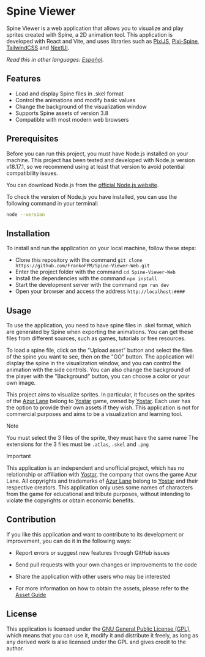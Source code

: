 # Spine Viewer

Spine Viewer is a web application that allows you to visualize and play sprites created with Spine, a 2D animation tool. This application is developed with React and Vite, and uses libraries such as [PixiJS](https://github.com/pixijs/pixijs), [Pixi-Spine](https://github.com/pixijs/spine), [TailwindCSS](https://tailwindcss.com/) and [NextUI](https://nextui.org/docs/guide/introduction).

_Read this in other languages: [Español](README.es.md)._

## Features

- Load and display Spine files in .skel format
- Control the animations and modify basic values
- Change the background of the visualization window
- Supports Spine assets of version 3.8
- Compatible with most modern web browsers

## Prerequisites

Before you can run this project, you must have Node.js installed on your machine. This project has been tested and developed with Node.js version v18.17.1, so we recommend using at least that version to avoid potential compatibility issues.

You can download Node.js from the [official Node.js website](https://nodejs.org/).

To check the version of Node.js you have installed, you can use the following command in your terminal:

```bash
node --version
```

## Installation

To install and run the application on your local machine, follow these steps:

- Clone this repository with the command `git clone https://github.com/FrankoFPM/Spine-Viewer-Web.git`
- Enter the project folder with the command `cd Spine-Viewer-Web`
- Install the dependencies with the command `npm install`
- Start the development server with the command `npm run dev`
- Open your browser and access the address `http://localhost:####`

## Usage

To use the application, you need to have spine files in .skel format, which are generated by Spine when exporting the animations. You can get these files from different sources, such as games, tutorials or free resources.

To load a spine file, click on the "Upload asset" button and select the files of the spine you want to see, then on the "GO" button. The application will display the spine in the visualization window, and you can control the animation with the side controls. You can also change the background of the player with the "Background" button, you can choose a color or your own image.

This project aims to visualize sprites. In particular, it focuses on the sprites of the [Azur Lane](https://azurlane.yo-star.com/#/) belong to [Yostar](https://yostar.store/) game, owned by [Yostar](https://yostar.store/). Each user has the option to provide their own assets if they wish. This application is not for commercial purposes and aims to be a visualization and learning tool.

> [!NOTE]
> You must select the 3 files of the sprite, they must have the same name
> The extensions for the 3 files must be `.atlas`, `.skel` and `.png`

> [!IMPORTANT]
> This application is an independent and unofficial project, which has no relationship or affiliation with [Yostar](https://yostar.store/), the company that owns the game Azur Lane.
> All copyrights and trademarks of [Azur Lane](https://azurlane.yo-star.com/#/) belong to [Yostar](https://yostar.store/) and their respective creators. This application only uses some names of characters from the game for educational and tribute purposes, without intending to violate the copyrights or obtain economic benefits.

## Contribution

If you like this application and want to contribute to its development or improvement, you can do it in the following ways:

- Report errors or suggest new features through GitHub issues
- Send pull requests with your own changes or improvements to the code
- Share the application with other users who may be interested

- For more information on how to obtain the assets, please refer to the [Asset Guide](/public/assets/contributing.md)

## License

This application is licensed under the [GNU General Public License (GPL)](LICENSE), which means that you can use it, modify it and distribute it freely, as long as any derived work is also licensed under the GPL and gives credit to the author.
